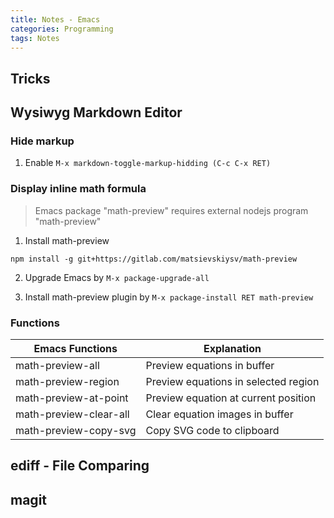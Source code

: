 ```yaml
---
title: Notes - Emacs
categories: Programming
tags: Notes
---
```


## Tricks

## Wysiwyg Markdown Editor

### Hide markup

1. Enable `M-x markdown-toggle-markup-hidding (C-c C-x RET)`

### Display inline math formula

> Emacs package "math-preview" requires external nodejs program "math-preview"

1. Install math-preview

```shell
npm install -g git+https://gitlab.com/matsievskiysv/math-preview
```

2. Upgrade Emacs by `M-x package-upgrade-all`

3. Install math-preview plugin by `M-x package-install RET math-preview`

### Functions

| Emacs Functions        | Explanation                          |
| ---------------------- | ------------------------------------ |
| math-preview-all       | Preview equations in buffer          |
| math-preview-region    | Preview equations in selected region |
| math-preview-at-point  | Preview equation at current position |
| math-preview-clear-all | Clear equation images in buffer      |
| math-preview-copy-svg  | Copy SVG code to clipboard           |

## ediff - File Comparing

## magit
